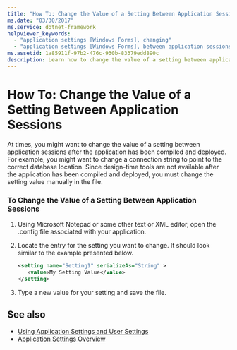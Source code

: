 ```yaml
---
title: "How To: Change the Value of a Setting Between Application Sessions"
ms.date: "03/30/2017"
ms.service: dotnet-framework
helpviewer_keywords: 
  - "application settings [Windows Forms], changing"
  - "application settings [Windows Forms], between application sessions"
ms.assetid: 1a85911f-97b2-476c-930b-83379edd890c
description: Learn how to change the value of a setting between application sessions using Microsoft Notepad or another text or XML editor.
---
```

# How To: Change the Value of a Setting Between Application Sessions

At times, you might want to change the value of a setting between application sessions after the application has been compiled and deployed. For example, you might want to change a connection string to point to the correct database location. Since design-time tools are not available after the application has been compiled and deployed, you must change the setting value manually in the file.  
  
### To Change the Value of a Setting Between Application Sessions  
  
1. Using Microsoft Notepad or some other text or XML editor, open the .config file associated with your application.  
  
2. Locate the entry for the setting you want to change. It should look similar to the example presented below.  
  
    ```xml  
    <setting name="Setting1" serializeAs="String" >  
       <value>My Setting Value</value>  
    </setting>  
    ```  
  
3. Type a new value for your setting and save the file.  
  
## See also

- [Using Application Settings and User Settings](using-application-settings-and-user-settings.md)
- [Application Settings Overview](application-settings-overview.md)
